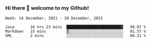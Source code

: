 ### Hi there 👋 welcome to my Github! 

<!--START_SECTION:waka-->
```text
Week: 14 December, 2021 - 20 December, 2021

Java       16 hrs 23 mins  ████████████████████████▓   98.07 % 
Markdown   15 mins         ▒░░░░░░░░░░░░░░░░░░░░░░░░   01.57 % 
XML        2 mins          ░░░░░░░░░░░░░░░░░░░░░░░░░   00.21 % 
```
<!--END_SECTION:waka-->
